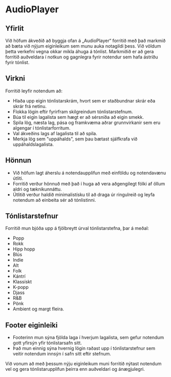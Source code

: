 # AudioPlayer 

## Yfirlit

Við höfum ákveðið að byggja ofan á „AudioPlayer“ forritið með það markmið að bæta við nýjum eiginleikum sem munu auka notagildi þess. Við völdum þetta verkefni vegna okkar mikla áhuga á tónlist. Markmiðið er að gera forritið auðveldara í notkun og gagnlegra fyrir notendur sem hafa ástríðu fyrir tónlist.

## Virkni

Forritið leyfir notendum að:

- Hlaða upp eigin tónlistarskrám, hvort sem er staðbundnar skrár eða skrár frá netinu.
- Flokka lögin eftir fyrirfram skilgreindum tónlistarstefnum.
- Búa til eigin lagalista sem hægt er að sérsníða að eigin smekk.
- Spila lög, næsta lag, pása og framkvæma aðrar grunnvirkanir sem eru algengar í tónlistarforritum.
- Val ákveðins lags af lagalista til að spila.
- Merkja lög sem "uppáhalds", sem þau bætast sjálfkrafa við uppáhaldslagalista.

## Hönnun

- Við höfum lagt áherslu á notendaupplifun með einföldu og notendavænu útliti.
- Forritið verður hönnuð með það í huga að vera aðgengilegt fólki af öllum aldri og tæknikunnáttu.
- Útlitið verður haldið minimalistísku til að draga úr ringulreið og leyfa notendum að einbeita sér að tónlistinni.

## Tónlistarstefnur

Forritið mun bjóða upp á fjölbreytt úrval tónlistarstefna, þar á meðal:

- Popp
- Rokk
- Hipp hopp
- Blús
- Indie
- Alt
- Folk
- Kántrí
- Klassískt
- K-popp
- Djass
- R&B
- Pönk
- Ambient
  og margt fleira.

## Footer eiginleiki

- Footerinn mun sýna fjölda laga í hverjum lagalista, sem gefur notendum gott yfirsýn yfir tónlistarsafn sitt.
- Það mun einnig sýna hvernig lögin raðast upp í tónlistarstefnur sem veitir notendum innsýn í safn sitt eftir stefnum.

Við vonum að með þessum nýju eiginleikum muni forritið nýtast notendum vel og gera tónlistarupplifun þeirra enn auðveldari og ánægjulegri.

